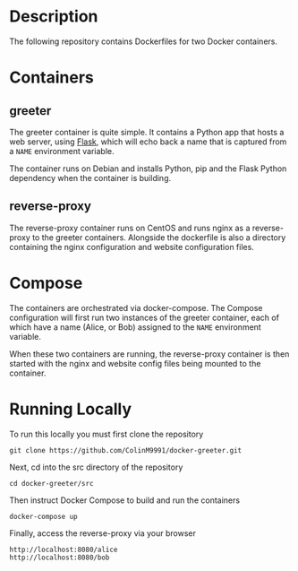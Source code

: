 # Description

The following repository contains Dockerfiles for two Docker containers.

# Containers

## greeter

The greeter container is quite simple. It contains a Python app that hosts a web server, using [Flask](https://flask.palletsprojects.com/en/2.0.x/), which will echo back a name that is captured from a `NAME` environment variable.

The container runs on Debian and installs Python, pip and the Flask Python dependency when the container is building.

## reverse-proxy

The reverse-proxy container runs on CentOS and runs nginx as a reverse-proxy to the greeter containers. Alongside the dockerfile is also a directory containing the nginx configuration and website configuration files.

# Compose

The containers are orchestrated via docker-compose. The Compose configuration will first run two instances of the greeter container, each of which have a name (Alice, or Bob) assigned to the `NAME` environment variable.

When these two containers are running, the reverse-proxy container is then started with the nginx and website config files being mounted to the container.

# Running Locally

To run this locally you must first clone the repository

```
git clone https://github.com/ColinM9991/docker-greeter.git
```

Next, cd into the src directory of the repository

```
cd docker-greeter/src
```

Then instruct Docker Compose to build and run the containers

```
docker-compose up
```

Finally, access the reverse-proxy via your browser

```
http://localhost:8080/alice
http://localhost:8080/bob
```
